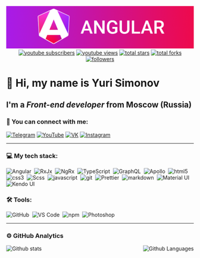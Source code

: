 <img src="https://github.com/Yuri-Simonov/Yuri-Simonov/blob/master/assets/preview.png">

<div align="center">
  <a href="https://www.youtube.com/@Yuri_Simonov?sub_confirmation=1">
    <img alt="youtube subscribers" title="Subscribe to my YouTube channel" src="https://custom-icon-badges.herokuapp.com/youtube/channel/subscribers/UCDFpSfcmnEWrfPwsitfK1rg?color=%23E05D44&label=SUBSCRIBE&logo=video&logoColor=white&style=for-the-badge&labelColor=CE4630"/></a> 
  <a href="https://www.youtube.com/@Yuri_Simonov">
    <img alt="youtube views" title="YouTube views" src="https://custom-icon-badges.herokuapp.com/youtube/channel/views/UCDFpSfcmnEWrfPwsitfK1rg?color=%23E1AD0E&logo=eye&logoColor=white&style=for-the-badge&labelColor=C79600"/></a> 
  <a href="https://github.com/Yuri-Simonov?tab=repositories&sort=stargazers">
    <img alt="total stars" title="Total stars on GitHub" src="https://custom-icon-badges.herokuapp.com/badge/dynamic/json?logo=star&color=7c007c&labelColor=640464&label=Stars&style=for-the-badge&query=%24.stars&url=https://api.github-star-counter.workers.dev/user/Yuri-Simonov"/></a>
  <a href="https://github.com/Yuri-Simonov?tab=repositories&sort=stargazers">
    <img alt="total forks" title="Total forks on GitHub" src="https://custom-icon-badges.herokuapp.com/badge/dynamic/json?logo=fork&color=55960c&labelColor=488207&label=Forks&style=for-the-badge&query=%24.forks&url=https://api.github-star-counter.workers.dev/user/Yuri-Simonov"/></a>
  <a href="https://github.com/Yuri-Simonov">
    <img alt="followers" title="Follow me on Github" src="https://custom-icon-badges.herokuapp.com/github/followers/Yuri-Simonov?color=236ad3&labelColor=1155ba&style=for-the-badge&logo=person-add&label=Follow&logoColor=white"/></a>
</div>

# 👋 Hi, my name is Yuri Simonov

## I'm a _Front-end developer_ from Moscow (Russia)

### 🤝 You can connect with me:

[<img alt="Telegram" src="https://img.shields.io/badge/telegram-0077B5.svg?&style=for-the-badge&logo=telegram&logoColor=white" />][telegram]
[<img alt="YouTube" src="https://img.shields.io/badge/youtube-FF0000.svg?&style=for-the-badge&logo=youtube&logoColor=white" />][youtube]
[<img alt="VK" src="https://img.shields.io/badge/vk-4680C2.svg?&style=for-the-badge&logo=vk&logoColor=white" />][vk]
[<img alt="Instagram" src="https://img.shields.io/badge/instagram-E4405F.svg?&style=for-the-badge&logo=instagram&logoColor=white" />][instagram]

---

### 💻 My tech stack:

<img alt="Angular" src="https://img.shields.io/badge/-Angular-DD0031?style=for-the-badge&logo=angular&logoColor=white" />&nbsp;
<img alt="RxJx" src="https://img.shields.io/badge/-RxJs-B7178C?style=for-the-badge&logo=reactivex&logoColor=white" />&nbsp;
<img alt="NgRx" src="https://img.shields.io/badge/-NgRx-B7178C?style=for-the-badge&logo=reactivex&logoColor=white" />&nbsp;
<img alt="TypeScript" src="https://img.shields.io/badge/-TypeScript-007ACC?style=for-the-badge&logo=typescript&logoColor=white" />&nbsp;
<img alt="GraphQL" src="https://img.shields.io/badge/-GraphQL-E10098?style=for-the-badge&logo=graphql&logoColor=white" />&nbsp;
<img alt="Apollo" src="https://img.shields.io/badge/-Apollo%20GraphQL-311C87?style=for-the-badge&logo=apollo-graphql&logoColor=white" />&nbsp;
<img alt="html5" src="https://img.shields.io/badge/-HTML5-E34F26?style=for-the-badge&logo=html5&logoColor=white" />&nbsp;
<img alt="css3" src="https://img.shields.io/badge/css-1572B6.svg?&style=for-the-badge&logo=css3&logoColor=fff" />&nbsp;
<img alt="Scss" src="https://img.shields.io/badge/-Scss-CC6699?style=for-the-badge&logo=sass&logoColor=white" />&nbsp;
<img alt="javascript" src="https://img.shields.io/badge/javascript-F7DF1E.svg?&style=for-the-badge&logo=javascript&logoColor=fff" />&nbsp;
<img alt="git" src="https://img.shields.io/badge/git-F05033.svg?&style=for-the-badge&logo=git&logoColor=fff" />&nbsp;
<img alt="Prettier" src="https://img.shields.io/badge/-Prettier-F7B93E?style=for-the-badge&logo=prettier&logoColor=white" />&nbsp;
<img alt="markdown" src="https://img.shields.io/badge/markdown-000.svg?&style=for-the-badge&logo=markdown&logoColor=fff" />&nbsp;
<img alt="Material UI" src="https://img.shields.io/badge/-Material UI-e91e63?style=for-the-badge" />&nbsp;
<img alt="Kendo UI" src="https://img.shields.io/badge/-Kendo UI-5ce500?style=for-the-badge" />&nbsp;

### 🛠 Tools:

<img alt="GitHub" src="https://img.shields.io/badge/github-000.svg?&style=for-the-badge&logo=github&logoColor=fff" />&nbsp;
<img alt="VS Code" src="https://img.shields.io/badge/vs code-007ACC.svg?&style=for-the-badge&logo=visual-studio-code&logoColor=fff" />&nbsp;
<img alt="npm" src="https://img.shields.io/badge/-NPM-CB3837?style=for-the-badge&logo=npm&logoColor=white" />&nbsp;
<img alt="Photoshop" src="https://img.shields.io/badge/photoshop-31A8FF.svg?&style=for-the-badge&logo=adobe-photoshop&logoColor=fff" />&nbsp;

---

### ⚙️ GitHub Analytics

<p align="center">
  <img align="left" src="https://github-readme-streak-stats.herokuapp.com?user=Yuri-Simonov&theme=ayu-mirage&date_format=j%20M%5B%20Y%5D" alt="Github stats" />
  <img height="195px" align="right" alt="Github Languages" src="https://github-readme-stats-eight-theta.vercel.app/api/top-langs/?username=Yuri-Simonov&theme=ayu-mirage&layout=compact" />
</p>

[telegram]: https://t.me/dancerdied
[youtube]: https://www.youtube.com/@Yuri_Simonov
[vk]: https://vk.com/yura1596
[instagram]: https://instagram.com/fomalhaut16

